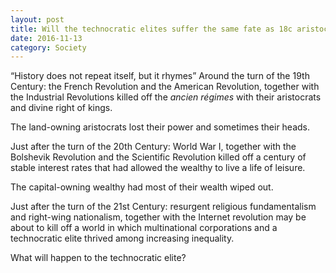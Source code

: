 ```yaml
---
layout: post
title: Will the technocratic elites suffer the same fate as 18c aristocrats and 19c capitalists?
date: 2016-11-13
category: Society
---
```


“History does not repeat itself, but it rhymes” Around the turn of the 19th
Century: the French Revolution and the American Revolution, together with the
Industrial Revolutions killed off the *ancien régimes* with their aristocrats
and divine right of kings.

The land-owning aristocrats lost their power and sometimes their heads.

Just after the turn of the 20th Century: World War I, together with the Bolshevik Revolution and the Scientific Revolution killed off a century of stable interest rates that had allowed the wealthy to live a life of leisure.

The capital-owning wealthy had most of their wealth wiped out.

Just after the turn of the 21st Century: resurgent religious fundamentalism and right-wing nationalism, together with the Internet revolution may be about to kill off a world in which multinational corporations and a technocratic elite thrived among increasing inequality.

What will happen to the technocratic elite?
